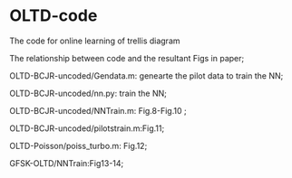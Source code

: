 # OLTD-code
The code for online learning of trellis diagram

The relationship between code and the resultant Figs in paper;

OLTD-BCJR-uncoded/Gendata.m: genearte the pilot data to train the NN;

OLTD-BCJR-uncoded/nn.py: train the NN;

OLTD-BCJR-uncoded/NNTrain.m: Fig.8-Fig.10 ;

OLTD-BCJR-uncoded/pilotstrain.m:Fig.11;

OLTD-Poisson/poiss_turbo.m: Fig.12;

GFSK-OLTD/NNTrain:Fig13-14;
